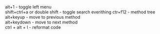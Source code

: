 alt+1 - toggle left menu  
shift+ctrl+a or double shift - toggle search everithing 
ctr+f12 - method tree  
alt+keyup - move to previous method   
alt+keydown - move to next method   
ctrl + alt + l - reformat code    
